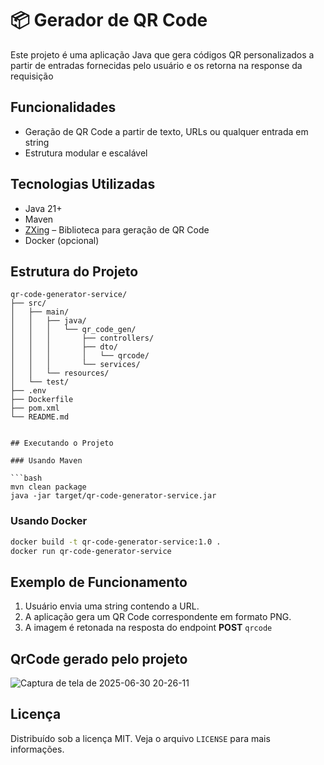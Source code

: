 # 📦 Gerador de QR Code

Este projeto é uma aplicação Java que gera códigos QR personalizados a partir de entradas fornecidas pelo usuário e os retorna na response da requisição

## Funcionalidades

- Geração de QR Code a partir de texto, URLs ou qualquer entrada em string
- Estrutura modular e escalável

## Tecnologias Utilizadas

- Java 21+
- Maven
- [ZXing](https://github.com/zxing/zxing) – Biblioteca para geração de QR Code
- Docker (opcional)

## Estrutura do Projeto

```
qr-code-generator-service/
├── src/
│   ├── main/
│   │   ├── java/
│   │   │   └── qr_code_gen/
│   │   │       ├── controllers/
│   │   │       ├── dto/
│   │   │       │   └── qrcode/
│   │   │       └── services/
│   │   └── resources/
│   └── test/
├── .env
├── Dockerfile
├── pom.xml
└── README.md


## Executando o Projeto

### Usando Maven

```bash
mvn clean package
java -jar target/qr-code-generator-service.jar
```

### Usando Docker

```bash
docker build -t qr-code-generator-service:1.0 .
docker run qr-code-generator-service
```

## Exemplo de Funcionamento

1. Usuário envia uma string contendo a URL.
2. A aplicação gera um QR Code correspondente em formato PNG.
3. A imagem é retonada na resposta do endpoint **POST** `qrcode`

## QrCode gerado pelo projeto

![Captura de tela de 2025-06-30 20-26-11](https://github.com/user-attachments/assets/d195e134-9f05-42b9-95e5-8d911f7c1965)

## Licença

Distribuído sob a licença MIT. Veja o arquivo `LICENSE` para mais informações.
